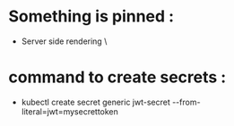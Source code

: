 # Something is pinned : 

- Server side rendering \

# command to create secrets :
- kubectl create secret generic jwt-secret --from-literal=jwt=mysecrettoken
